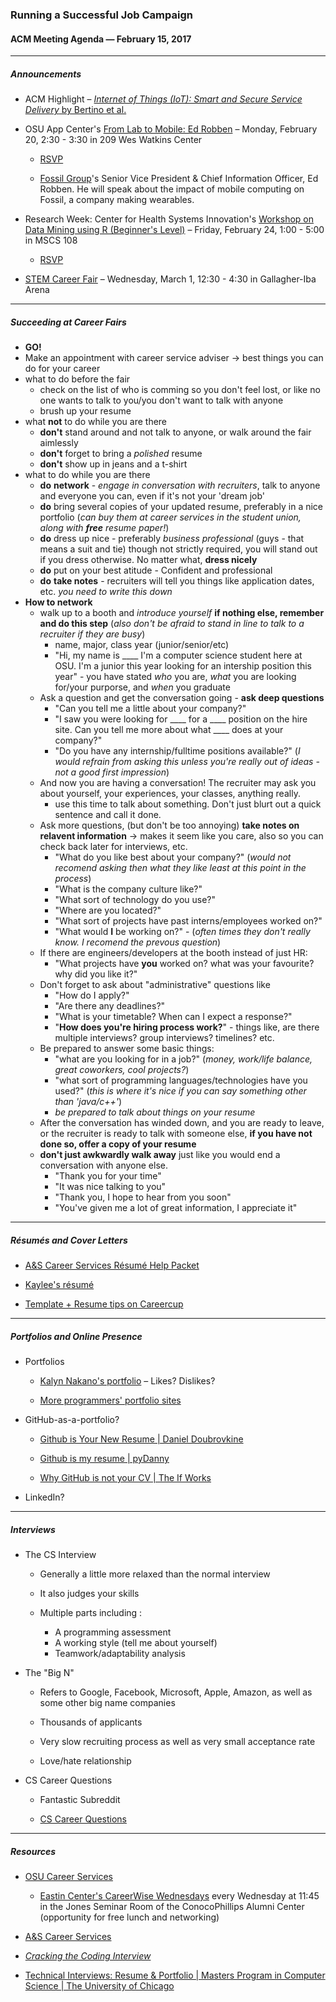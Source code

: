 ### Running a Successful Job Campaign

#### ACM Meeting Agenda — February 15, 2017

***

##### Announcements

- ACM Highlight – [*Internet of Things (IoT): Smart and Secure Service Delivery* by Bertino et al.](http://dl.acm.org/citation.cfm?id=3013520)

- OSU App Center's [From Lab to Mobile: Ed Robben](https://appcenter.okstate.edu/content/lab2mobile) – Monday, February 20, 2:30 - 3:30 in 209 Wes Watkins Center

    - [RSVP](https://docs.google.com/forms/d/e/1FAIpQLScm7xhqpfhColamwxc03qqzsUqH3uWibrEULUCvFmyiCYCj5Q/viewform?c=0&w=1)

    - [Fossil Group](https://www.fossilgroup.com/)'s Senior Vice President & Chief Information Officer, Ed Robben. He will speak about the impact of mobile computing on Fossil, a company making wearables.

- Research Week: Center for Health Systems Innovation's [Workshop on Data Mining using R (Beginner's Level)](https://researchweek.okstate.edu/events/workshop-data-mining-using-statistical-software-r) – Friday, February 24, 1:00 - 5:00 in MSCS 108

    - [RSVP](https://bit.ly/CHSIRDataWorkshop)

- [STEM Career Fair](https://www.myinterfase.com/okstate/CareerFair/Detail/?token=vvK1xwd/Zji8CoyvmZzTbw==) – Wednesday, March 1, 12:30 - 4:30 in Gallagher-Iba Arena

***

##### Succeeding at Career Fairs

* **GO!**
* Make an appointment with career service adviser -> best things you can do for your career
* what to do before the fair
  * check on the list of who is comming so you don't feel lost, or like no one wants to talk to you/you don't want to talk with anyone
  * brush up your resume
* what **not** to do while you are there
  * **don't** stand around and not talk to anyone, or walk around the fair aimlessly
  * **don't** forget to bring a *polished* resume
  * **don't** show up in jeans and a t-shirt
* what to do while you are there
  * **do** **network** - *engage in conversation with recruiters*, talk to anyone and everyone you can, even if it's not your 'dream job'
  * **do** bring several copies of your updated resume, preferably in a nice portfolio (*can buy them at career services in the student union, along with **free** resume paper!*)
  * **do** dress up nice - preferably *business professional* (guys - that means a suit and tie) though not strictly required, you will stand out if you dress otherwise. No matter what, **dress nicely**
  * **do** put on your best atitude - Confident and professional
  * **do** **take notes** - recruiters will tell you things like application dates, etc. *you need to write this down*
* **How to network**
  * walk up to a booth and *introduce yourself* **if nothing else, remember and do this step** (*also don't be afraid to stand in line to talk to a recruiter if they are busy*)
    * name, major, class year (junior/senior/etc)
    * "Hi, my name is ____ I'm a computer science student here at OSU. I'm a junior this year looking for an intership position this year" - you have stated *who* you are, *what* you are looking for/your purporse, and *when* you graduate
  * Ask a question and get the conversation going - **ask deep questions**
    * "Can you tell me a little about your company?"
    * "I saw you were looking for ____ for a ____ position on the hire site. Can you tell me more about what ____ does at your company?"
    * "Do you have any internship/fulltime positions available?" (*I would refrain from asking this unless you're really out of ideas - not a good first impression*)
  * And now you are having a conversation! The recruiter may ask you about yourself, your experiences, your classes, anything really. 
    * use this time to talk about something. Don't just blurt out a quick sentence and call it done. 
  * Ask more questions, (but don't be too annoying) **take notes on relavent information** -> makes it seem like you care, also so you can check back later for interviews, etc.
    * "What do you like best about your company?" (*would not recomend asking then what they like least at this point in the process*)
    * "What is the company culture like?"
    * "What sort of technology do you use?"
    * "Where are you located?"
    * "What sort of projects have past interns/employees worked on?"
    * "What would **I** be working on?" - (*often times they don't really know. I recomend the prevous question*)
  * If there are engineers/developers at the booth instead of just HR:
    * "What projects have **you** worked on? what was your favourite? why did you like it?"
  * Don't forget to ask about "administrative" questions like
    * "How do I apply?"
    * "Are there any deadlines?"
    * "What is your timetable? When can I expect a response?"
    * "**How does you're hiring process work?**" - things like, are there multiple interviews? group interviews? timelines? etc.
  * Be prepared to answer some basic things:
    * "what are you looking for in a job?" (*money, work/life balance, great coworkers, cool projects?*)
    * "what sort of programming languages/technologies have you used?" (*this is where it's nice if you can say something other than 'java/c++'*)
    * *be prepared to talk about things on your resume*
  * After the conversation has winded down, and you are ready to leave, or the recruiter is ready to talk with someone else, **if you have not done so, offer a copy of your resume**
  * **don't just awkwardly walk away** just like you would end a conversation with anyone else.
      * "Thank you for your time"
      * "It was nice talking to you"
      * "Thank you, I hope to hear from you soon"
      * "You've given me a lot of great information, I appreciate it"

***

##### Résumés and Cover Letters

- [A&S Career Services Résumé Help Packet](http://ascareers.okstate.edu/images/pdf/packets/Resume_packet_for_prehealth_math_and_science_majors.pdf)

- [Kaylee's résumé](https://github.com/OKStateACM/meetingnotes/blob/master/FakeResume_KayleeHartman.docx?raw=true)

- [Template + Resume tips on Careercup](https://www.careercup.com/resume)

***

##### Portfolios and Online Presence

- Portfolios

    - [Kalyn Nakano's portfolio](http://kalynnakano.com) – Likes? Dislikes?
    
    - [More programmers' portfolio sites](https://github.com/HackathonHackers/personal-sites)
    
- GitHub-as-a-portfolio?

    - [Github is Your New Resume | Daniel Doubrovkine](http://code.dblock.org/2011/07/14/github-is-your-new-resume.html)

    - [Github is my resume | pyDanny](http://pydanny.blogspot.com/2011/08/github-is-my-resume.html)
    
    - [Why GitHub is not your CV | The If Works](https://blog.jcoglan.com/2013/11/15/why-github-is-not-your-cv/)
    
- LinkedIn?

***

##### Interviews

- The CS Interview

    - Generally a little more relaxed than the normal interview
    
    - It also judges your skills
    
    - Multiple parts including :
        - A programming assessment
        - A working style (tell me about yourself)
        - Teamwork/adaptability analysis

- The "Big N"
    
    - Refers to Google, Facebook, Microsoft, Apple, Amazon, as well as some other big name companies
    
    - Thousands of applicants
    
    - Very slow recruiting process as well as very small acceptance rate
    
    - Love/hate relationship

- CS Career Questions
    
    - Fantastic Subreddit
    
    - [CS Career Questions](https://www.reddit.com/r/cscareerquestions/)

***

##### Resources

- [OSU Career Services](http://www.hireosugrads.com/)

    - [Eastin Center's CareerWise Wednesdays](https://spears.okstate.edu/eastin/files/cww-flier.pdf) every Wednesday at 11:45 in the Jones Seminar Room of the ConocoPhillips Alumni Center (opportunity for free lunch and networking)

- [A&S Career Services](https://ascareers.okstate.edu)

- [*Cracking the Coding Interview*](https://www.amazon.com/Cracking-Coding-Interview-Programming-Questions/dp/098478280X)

- [Technical Interviews: Resume & Portfolio | Masters Program in Computer Science | The University of Chicago](https://masters.cs.uchicago.edu/page/technical-interviews-resume-portfolio)
